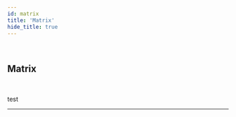 ```yaml
---
id: matrix
title: 'Matrix'
hide_title: true
---
```


<br />

<div class="clearfix">
    <div class="column-left" style={{width: '7%'}}>
        <div class="matrixComponentSVG"></div>
    </div>
    <div class="column-right" style={{width: '93%'}}>
        <h2 style={{color:'#B174E5',margin:'0'}}>Matrix</h2>
    </div>
</div>



<br />

test 


---